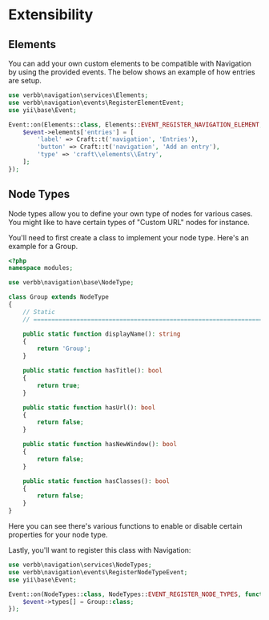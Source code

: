 # Extensibility

## Elements
You can add your own custom elements to be compatible with Navigation by using the provided events. The below shows an example of how entries are setup.

```php
use verbb\navigation\services\Elements;
use verbb\navigation\events\RegisterElementEvent;
use yii\base\Event;

Event::on(Elements::class, Elements::EVENT_REGISTER_NAVIGATION_ELEMENT, function(RegisterElementEvent $event) {
    $event->elements['entries'] = [
        'label' => Craft::t('navigation', 'Entries'),
        'button' => Craft::t('navigation', 'Add an entry'),
        'type' => 'craft\\elements\\Entry',
    ];
});
```

## Node Types
Node types allow you to define your own type of nodes for various cases. You might like to have certain types of "Custom URL" nodes for instance.

You'll need to first create a class to implement your node type. Here's an example for a Group.

```php
<?php
namespace modules;

use verbb\navigation\base\NodeType;

class Group extends NodeType
{
    // Static
    // =========================================================================

    public static function displayName(): string
    {
        return 'Group';
    }

    public static function hasTitle(): bool
    {
        return true;
    }

    public static function hasUrl(): bool
    {
        return false;
    }

    public static function hasNewWindow(): bool
    {
        return false;
    }

    public static function hasClasses(): bool
    {
        return false;
    }
}
```

Here you can see there's various functions to enable or disable certain properties for your node type.

Lastly, you'll want to register this class with Navigation:

```php
use verbb\navigation\services\NodeTypes;
use verbb\navigation\events\RegisterNodeTypeEvent;
use yii\base\Event;

Event::on(NodeTypes::class, NodeTypes::EVENT_REGISTER_NODE_TYPES, function(RegisterNodeTypeEvent $event) {
    $event->types[] = Group::class;
});
```
